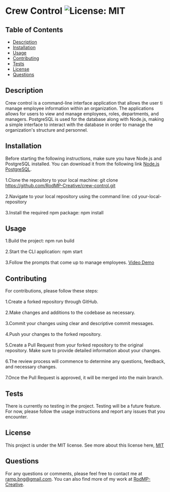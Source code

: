 # Crew Control ![License: MIT](https://img.shields.io/badge/License-MIT-yellow.svg)

## Table of Contents
- [Description](#description)
- [Installation](#installation)
- [Usage](#usage)
- [Contributing](#contributing)
- [Tests](#tests)
- [License](#license)
- [Questions](#questions)

## Description
Crew control is a command-line interface application that allows the user ti manage employee information within an organization. The applications allows for users to view and manage employees, roles, departments, and managers. PostgreSQL is used for the database along with Node.js, making a simple interface to interact with the database in order to manage the organization's structure and personnel.

## Installation
Before starting the following instructions, make sure you have Node.js and PostgreSQL installed. You can download it from the following link [Node.js](https://nodejs.org/)  [PostgreSQL](https://www.postgresql.org/).<br><br>1.Clone the repository to your local machine: git clone https://github.com/RodMP-Creative/crew-control.git<br><br>2.Navigate to your local repository using the command line: cd your-local-repository<br><br>3.Install the required npm package: npm install

## Usage
1.Build the project: npm run build<br><br>2.Start the CLI application: npm start
<br><br>3.Follow the prompts that come up to manage employees.
[Video Demo](https://drive.google.com/file/d/1LLkkyk_3sbURlt6lrsJtnkfgsD-6cGJw/view?usp=sharing)

## Contributing
For contributions, please follow these steps:<br><br>1.Create a forked repository through GitHub.<br><br>2.Make changes and additions to the codebase as necessary.<br><br>3.Commit your changes using clear and descriptive commit messages.<br><br>4.Push your changes to the forked repository.<br><br>5.Create a Pull Request from your forked repository to the original repository. Make sure to provide detailed information about your changes.<br><br>6.The review process will commence to determine any questions, feedback, and necessary changes.<br><br>7.Once the Pull Request is approved, it will be merged into the main branch.

## Tests
There is currently no testing in the project. Testing will be a future feature.<br>For now, please follow the usage instructions and report any issues that you encounter.

## License
  This project is under the MIT license.
See more about this license here, [MIT](https://mit-license.org/?form=MG0AV3)

## Questions
For any questions or comments, please feel free to contact me at ramp.bng@gmail.com. You can also find more of my work at [RodMP-Creative](https://github.com/RodMP-Creative).
